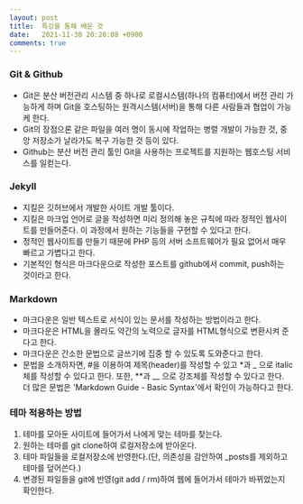 ```yaml
---
layout: post
title:  특강을 통해 배운 것
date:   2021-11-30 20:20:08 +0900
comments: true
---
```


### Git & Github
- Git은 분산 버전관리 시스템 중 하나로 로컬시스템(하나의 컴퓨터)에서 버전 관리 가능하게 하며 Git을 호스팅하는 원격시스템(서버)을 통해 다른 사람들과 협업이 가능케 한다. 
- Git의 장점으론 같은 파일을 여러 명이 동시에 작업하는 병렬 개발이 가능한 것, 중앙 저장소가 날라가도 복구 가능한 것 등이 있다.
- Github는 분산 버전 관리 툴인 Git을 사용하는 프로젝트를 지원하는 웹호스팅 서비스를 일컫는다.

### Jekyll
- 지킬은 깃허브에서 개발한 사이트 개발 툴이다.
- 지킬은 마크업 언어로 글을 작성하면 미리 정의해 놓은 규칙에 따라 정적인 웹사이트를 만들어준다. 이 과정에서 원하는 기능들을 구현할 수 있다고 한다.
- 정적인 웹사이트를 만들기 때문에 PHP 등의 서버 소프트웨어가 필요 없어서 매우 빠르고 가볍다고 한다.
- 기본적인 형식은 마크다운으로 작성한 포스트를 github에서 commit, push하는 것이라고 한다.

### Markdown
- 마크다운은 일반 텍스트로 서식이 있는 문서를 작성하는 방법이라고 한다.
- 마크다운은 HTML을 몰라도 약간의 노력으로 글자를 HTML형식으로 변환시켜 준다고 한다.
- 마크다운은 간소한 문법으로 글쓰기에 집중 할 수 있도록 도와준다고 한다.
- 문법을 소개하자면, #을 이용하여 제목(header)를 작성할 수 있고 *과 _ 으로 italic체를 작성할 수 있다고 한다. 또한, **과 __ 으로 강조체를 작성할 수 있다고 한다. 더 많은 문법은 'Markdown Guide - Basic Syntax'에서 확인이 가능하다고 한다.

### 테마 적용하는 방법
1. 테마를 모아둔 사이트에 들어가서 나에게 맞는 테마를 찾는다.
2. 원하는 테마를 git clone하여 로컬저장소에 받아온다.
3. 테마 파일들을 로컬저장소에 반영한다.(단, 의존성을 감안하여 _posts를 제외하고 테마를 덮어쓴다.)
4. 변경된 파일들을 git에 반영(git add / rm)하여 웹에 들어가서 테마가 바뀌었는지 확인한다.

